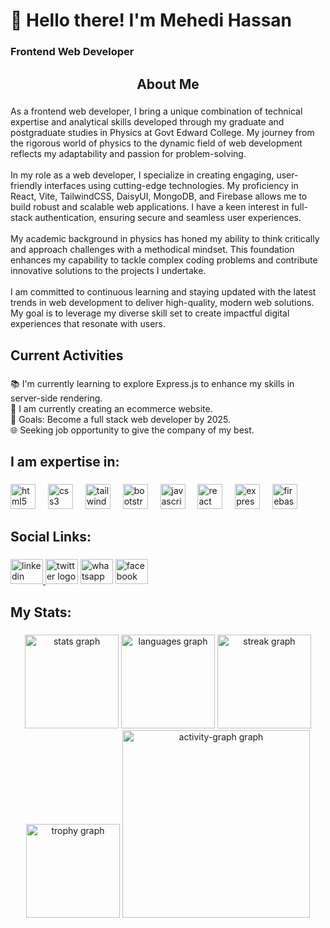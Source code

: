<h1 align="left">👋 Hello there! I'm Mehedi Hassan</h1>

###

<h3 align="left">Frontend Web Developer</h3>

###

<h2 align="center">About Me</h2>

###

<p align="left">As a frontend web developer, I bring a unique combination of technical expertise and analytical skills developed through my graduate and postgraduate studies in Physics at Govt Edward College. My journey from the rigorous world of physics to the dynamic field of web development reflects my adaptability and passion for problem-solving.<br><br>In my role as a web developer, I specialize in creating engaging, user-friendly interfaces using cutting-edge technologies. My proficiency in React, Vite, TailwindCSS, DaisyUI, MongoDB, and Firebase allows me to build robust and scalable web applications. I have a keen interest in full-stack authentication, ensuring secure and seamless user experiences.<br><br>My academic background in physics has honed my ability to think critically and approach challenges with a methodical mindset. This foundation enhances my capability to tackle complex coding problems and contribute innovative solutions to the projects I undertake.<br><br>I am committed to continuous learning and staying updated with the latest trends in web development to deliver high-quality, modern web solutions. My goal is to leverage my diverse skill set to create impactful digital experiences that resonate with users.</p>

###

<h2 align="left">Current Activities</h2>

###

<p align="left">📚 I'm currently learning to explore Express.js to enhance my skills in server-side     rendering.<br>🌟 I am currently creating an ecommerce website.<br>🎯 Goals:  Become a full stack web developer by 2025.<br>🌐 Seeking job opportunity to give the company of my best.</p>

###

<h2 align="left">I am expertise in:</h2>

###

<div align="left">
  <img src="https://skillicons.dev/icons?i=html" height="40" alt="html5 logo"  />
  <img width="12" />
  <img src="https://skillicons.dev/icons?i=css" height="40" alt="css3 logo"  />
  <img width="12" />
  <img src="https://skillicons.dev/icons?i=tailwind" height="40" alt="tailwindcss logo"  />
  <img width="12" />
  <img src="https://cdn.jsdelivr.net/gh/devicons/devicon/icons/bootstrap/bootstrap-original.svg" height="40" alt="bootstrap logo"  />
  <img width="12" />
  <img src="https://skillicons.dev/icons?i=js" height="40" alt="javascript logo"  />
  <img width="12" />
  <img src="https://skillicons.dev/icons?i=react" height="40" alt="react logo"  />
  <img width="12" />
  <img src="https://skillicons.dev/icons?i=express" height="40" alt="express logo"  />
  <img width="12" />
  <img src="https://skillicons.dev/icons?i=firebase" height="40" alt="firebase logo"  />
</div>

###

<h2 align="left">Social Links:</h2>

###

<div align="left">
  <a href="https://www.linkedin.com/in/developernagor" target="_blank">
    <img src="https://raw.githubusercontent.com/maurodesouza/profile-readme-generator/master/src/assets/icons/social/linkedin/default.svg" width="52" height="40" alt="linkedin logo"  />
  </a>
  <img src="https://raw.githubusercontent.com/maurodesouza/profile-readme-generator/master/src/assets/icons/social/twitter/default.svg" width="52" height="40" alt="twitter logo"  />
  <img src="https://raw.githubusercontent.com/maurodesouza/profile-readme-generator/master/src/assets/icons/social/whatsapp/default.svg" width="52" height="40" alt="whatsapp logo"  />
  <img src="https://raw.githubusercontent.com/maurodesouza/profile-readme-generator/master/src/assets/icons/social/facebook/default.svg" width="52" height="40" alt="facebook logo"  />
</div>

###

<h2 align="left">My Stats:</h2>

###

<div align="center">
  <img src="https://github-readme-stats.vercel.app/api?username=developernagor&hide_title=false&hide_rank=false&show_icons=true&include_all_commits=true&count_private=true&disable_animations=false&theme=dracula&locale=en&hide_border=false&order=1" height="150" alt="stats graph"  />
  <img src="https://github-readme-stats.vercel.app/api/top-langs?username=developernagor&locale=en&hide_title=false&layout=compact&card_width=320&langs_count=5&theme=dracula&hide_border=false&order=2" height="150" alt="languages graph"  />
  <img src="https://streak-stats.demolab.com?user=developernagor&locale=en&mode=daily&theme=dracula&hide_border=false&border_radius=5&order=3" height="150" alt="streak graph"  />
  <img src="https://github-profile-trophy.vercel.app?username=developernagor&theme=dracula&column=-1&row=1&margin-w=8&margin-h=8&no-bg=false&no-frame=false&order=4" height="150" alt="trophy graph"  />
  <img src="https://github-readme-activity-graph.vercel.app/graph?username=developernagor&radius=16&theme=react&area=true&order=5" height="300" alt="activity-graph graph"  />
</div>

###
